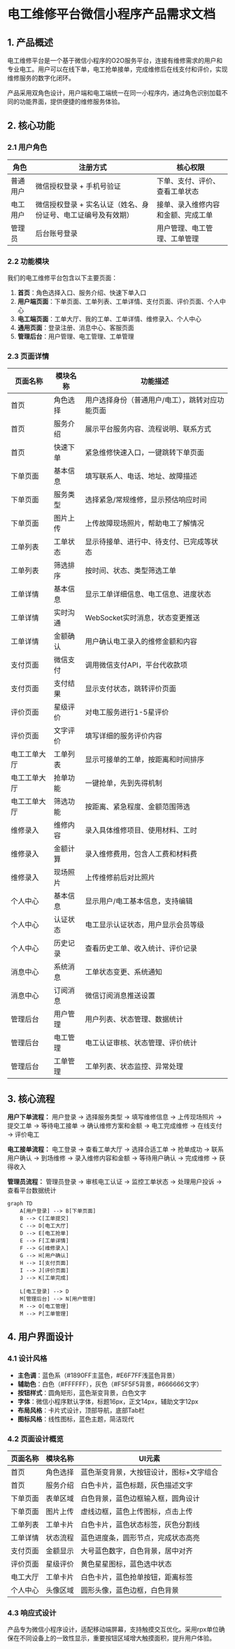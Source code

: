 # 电工维修平台微信小程序产品需求文档

## 1. 产品概述
电工维修平台是一个基于微信小程序的O2O服务平台，连接有维修需求的用户和专业电工。用户可以在线下单，电工抢单接单，完成维修后在线支付和评价，实现维修服务的数字化闭环。

产品采用双角色设计，用户端和电工端统一在同一小程序内，通过角色识别加载不同的功能界面，提供便捷的维修服务体验。

## 2. 核心功能

### 2.1 用户角色
| 角色 | 注册方式 | 核心权限 |
|------|----------|----------|
| 普通用户 | 微信授权登录 + 手机号验证 | 下单、支付、评价、查看工单状态 |
| 电工用户 | 微信授权登录 + 实名认证（姓名、身份证号、电工证编号及有效期） | 接单、录入维修内容和金额、完成工单 |
| 管理员 | 后台账号登录 | 用户管理、电工管理、工单管理 |

### 2.2 功能模块
我们的电工维修平台包含以下主要页面：
1. **首页**：角色选择入口、服务介绍、快速下单入口
2. **用户端页面**：下单页面、工单列表、工单详情、支付页面、评价页面、个人中心
3. **电工端页面**：工单大厅、我的工单、工单详情、维修录入、个人中心
4. **通用页面**：登录注册、消息中心、客服页面
5. **管理后台**：用户管理、电工管理、工单管理

### 2.3 页面详情
| 页面名称 | 模块名称 | 功能描述 |
|----------|----------|----------|
| 首页 | 角色选择 | 用户选择身份（普通用户/电工），跳转对应功能页面 |
| 首页 | 服务介绍 | 展示平台服务内容、流程说明、联系方式 |
| 首页 | 快速下单 | 紧急维修快速入口，一键跳转下单页面 |
| 下单页面 | 基本信息 | 填写联系人、电话、地址、故障描述 |
| 下单页面 | 服务类型 | 选择紧急/常规维修，显示预估响应时间 |
| 下单页面 | 图片上传 | 上传故障现场照片，帮助电工了解情况 |
| 工单列表 | 工单状态 | 显示待接单、进行中、待支付、已完成等状态 |
| 工单列表 | 筛选排序 | 按时间、状态、类型筛选工单 |
| 工单详情 | 基本信息 | 显示工单详细信息、电工信息、进度状态 |
| 工单详情 | 实时沟通 | WebSocket实时消息，状态变更推送 |
| 工单详情 | 金额确认 | 用户确认电工录入的维修金额和内容 |
| 支付页面 | 微信支付 | 调用微信支付API，平台代收款项 |
| 支付页面 | 支付结果 | 显示支付状态，跳转评价页面 |
| 评价页面 | 星级评价 | 对电工服务进行1-5星评价 |
| 评价页面 | 文字评价 | 填写详细的服务评价内容 |
| 电工工单大厅 | 工单列表 | 显示可接单的工单，按距离和时间排序 |
| 电工工单大厅 | 抢单功能 | 一键抢单，先到先得机制 |
| 电工工单大厅 | 筛选功能 | 按距离、紧急程度、金额范围筛选 |
| 维修录入 | 维修内容 | 录入具体维修项目、使用材料、工时 |
| 维修录入 | 金额计算 | 录入维修费用，包含人工费和材料费 |
| 维修录入 | 现场照片 | 上传维修前后对比照片 |
| 个人中心 | 基本信息 | 显示用户/电工基本信息，支持编辑 |
| 个人中心 | 认证状态 | 电工显示认证状态，用户显示会员等级 |
| 个人中心 | 历史记录 | 查看历史工单、收入统计、评价记录 |
| 消息中心 | 系统消息 | 工单状态变更、系统通知 |
| 消息中心 | 订阅消息 | 微信订阅消息推送设置 |
| 管理后台 | 用户管理 | 用户列表、状态管理、数据统计 |
| 管理后台 | 电工管理 | 电工认证审核、状态管理、评价统计 |
| 管理后台 | 工单管理 | 工单列表、状态监控、异常处理 |

## 3. 核心流程

**用户下单流程：**
用户登录 → 选择服务类型 → 填写维修信息 → 上传现场照片 → 提交工单 → 等待电工接单 → 确认维修方案和金额 → 电工完成维修 → 在线支付 → 评价电工

**电工接单流程：**
电工登录 → 查看工单大厅 → 选择合适工单 → 抢单成功 → 联系用户确认 → 到场维修 → 录入维修内容和金额 → 等待用户确认 → 完成维修 → 获得收入

**管理员流程：**
管理员登录 → 审核电工认证 → 监控工单状态 → 处理用户投诉 → 查看平台数据统计

```mermaid
graph TD
    A[用户登录] --> B[下单页面]
    B --> C[工单提交]
    C --> D[电工大厅]
    D --> E[电工抢单]
    E --> F[工单详情]
    F --> G[维修录入]
    G --> H[用户确认]
    H --> I[支付页面]
    I --> J[评价页面]
    J --> K[工单完成]
    
    L[电工登录] --> D
    M[管理后台] --> N[用户管理]
    M --> O[电工管理]
    M --> P[工单管理]
```

## 4. 用户界面设计

### 4.1 设计风格
- **主色调**：蓝色系（#1890FF主蓝色，#E6F7FF浅蓝色背景）
- **辅助色**：白色（#FFFFFF），灰色（#F5F5F5背景，#666666文字）
- **按钮样式**：圆角矩形，蓝色渐变背景，白色文字
- **字体**：微信小程序默认字体，标题16px，正文14px，辅助文字12px
- **布局风格**：卡片式设计，顶部导航，底部Tab栏
- **图标风格**：线性图标，蓝色主题，简洁现代

### 4.2 页面设计概览
| 页面名称 | 模块名称 | UI元素 |
|----------|----------|--------|
| 首页 | 角色选择 | 蓝色渐变背景，大按钮设计，图标+文字组合 |
| 首页 | 服务介绍 | 白色卡片，蓝色标题，灰色描述文字 |
| 下单页面 | 表单区域 | 白色背景，蓝色边框输入框，圆角设计 |
| 下单页面 | 图片上传 | 虚线边框，蓝色上传图标，点击上传 |
| 工单列表 | 工单卡片 | 白色卡片，蓝色状态标签，灰色分割线 |
| 工单详情 | 状态流程 | 蓝色进度条，圆形节点，完成状态高亮 |
| 支付页面 | 金额显示 | 大号蓝色数字，白色背景，居中对齐 |
| 评价页面 | 星级评价 | 黄色星星图标，蓝色选中状态 |
| 电工大厅 | 工单卡片 | 白色卡片，蓝色抢单按钮，距离标签 |
| 个人中心 | 头像区域 | 圆形头像，蓝色边框，白色背景 |

### 4.3 响应式设计
产品专为微信小程序设计，适配移动端屏幕，支持触摸交互优化。采用rpx单位确保在不同设备上的一致性显示，重要按钮区域增大触摸面积，提升用户体验。